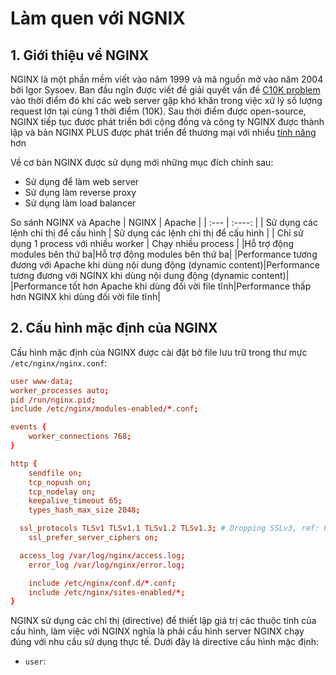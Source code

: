 # Làm quen với NGNIX
## 1. Giới thiệu về NGINX
NGINX là một phần mềm viết vào năm 1999 và mã nguồn mở vào năm 2004 bởi Igor Sysoev. Ban đầu ngĩn được viết để giải quyết vấn đề [C10K problem](https://en.wikipedia.org/wiki/C10k_problem) vào thời điểm đó khi các web server gặp khó khăn trong việc xử lý số lượng request lớn tại cùng 1 thời điểm (10K). Sau thời điểm được open-source, NGINX tiếp tục được phát triển bới cộng đồng và công ty NGINX được thành lập và bản NGINX PLUS được phát triển để thương mại với nhiều [tính năng](https://www.nginx.com/products/nginx/#compare-versions) hơn

Về cơ bản NGINX được sử dụng mới những mục đích chính sau:
+ Sử dụng để làm web server
+ Sử dụng làm reverse proxy
+ Sử dụng làm load balancer

So sánh NGINX và Apache
| NGINX      | Apache |
| :---        |    :----:   |
| Sử dụng các lệnh chỉ thị để cấu hình  | Sử dụng các lệnh chỉ thị để cấu hình |
|  Chỉ sử dụng 1 process với nhiều worker  | Chạy nhiều process     |
|Hỗ trợ động modules bên thứ ba|Hỗ trợ động modules bên thứ ba|
|Performance tương đương với Apache khi dùng nội dung động (dynamic content)|Performance tương đương với NGINX khi dùng nội dung động (dynamic content)|
|Performance tốt hơn Apache khi dùng đối vời file tĩnh|Performance thấp hơn NGINX khi dùng đối vời file tĩnh|

## 2. Cấu hình mặc định của NGINX
Cấu hình mặc định của NGINX được cài đặt bở file lưu trữ trong thư mực `/etc/nginx/nginx.conf`:
```conf
user www-data;
worker_processes auto;
pid /run/nginx.pid;
include /etc/nginx/modules-enabled/*.conf;

events {
	worker_connections 768;
}

http {
	sendfile on;
	tcp_nopush on;
	tcp_nodelay on;
	keepalive_timeout 65;
	types_hash_max_size 2048;

  ssl_protocols TLSv1 TLSv1.1 TLSv1.2 TLSv1.3; # Dropping SSLv3, ref: POODLE
	ssl_prefer_server_ciphers on;

  access_log /var/log/nginx/access.log;
	error_log /var/log/nginx/error.log;

	include /etc/nginx/conf.d/*.conf;
	include /etc/nginx/sites-enabled/*;
}
```
NGINX sử dụng các chỉ thị (directive) để thiết lập giá trị các thuộc tính của cấu hình, làm việc với NGINX nghĩa là phải cấu hình server NGINX chạy đúng với nhu cầu sử dụng thực tế. Dưới đây là directive cấu hình mặc định:
+ `user`: 

